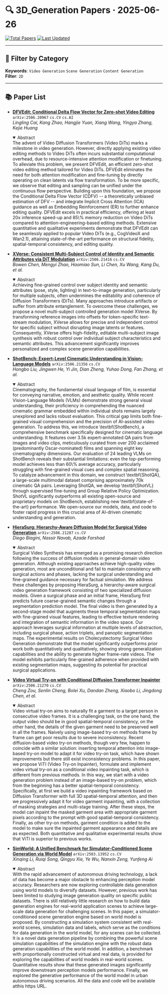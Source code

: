# 🔍 3D_Generation Papers · 2025-06-26

[![Total Papers](https://img.shields.io/badge/Papers-6-2688EB)]()
[![Last Updated](https://img.shields.io/badge/dynamic/json?url=https://api.github.com/repos/tavish9/awesome-daily-AI-arxiv/commits/main&query=%24.commit.author.date&label=updated&color=orange)]()

---

## 📌 Filter by Category
**Keywords**: `Video Generation` `Scene Generation` `Content Generation`  
**Filter**: `2D`

---

## 📚 Paper List

- **[DFVEdit: Conditional Delta Flow Vector for Zero-shot Video Editing](https://arxiv.org/abs/2506.20967)**  `arXiv:2506.20967`  `cs.CV` `cs.AI`  
  _Lingling Cai, Kang Zhao, Hangjie Yuan, Xiang Wang, Yingya Zhang, Kejie Huang_
  <details open><summary>Abstract</summary>
  The advent of Video Diffusion Transformers (Video DiTs) marks a milestone in video generation. However, directly applying existing video editing methods to Video DiTs often incurs substantial computational overhead, due to resource-intensive attention modification or finetuning. To alleviate this problem, we present DFVEdit, an efficient zero-shot video editing method tailored for Video DiTs. DFVEdit eliminates the need for both attention modification and fine-tuning by directly operating on clean latents via flow transformation. To be more specific, we observe that editing and sampling can be unified under the continuous flow perspective. Building upon this foundation, we propose the Conditional Delta Flow Vector (CDFV) -- a theoretically unbiased estimation of DFV -- and integrate Implicit Cross Attention (ICA) guidance as well as Embedding Reinforcement (ER) to further enhance editing quality. DFVEdit excels in practical efficiency, offering at least 20x inference speed-up and 85\% memory reduction on Video DiTs compared to attention-engineering-based editing methods. Extensive quantitative and qualitative experiments demonstrate that DFVEdit can be seamlessly applied to popular Video DiTs (e.g., CogVideoX and Wan2.1), attaining state-of-the-art performance on structural fidelity, spatial-temporal consistency, and editing quality.
  </details>

- **[XVerse: Consistent Multi-Subject Control of Identity and Semantic Attributes via DiT Modulation](https://arxiv.org/abs/2506.21416)**  `arXiv:2506.21416`  `cs.CV`  
  _Bowen Chen, Mengyi Zhao, Haomiao Sun, Li Chen, Xu Wang, Kang Du, et al._
  <details open><summary>Abstract</summary>
  Achieving fine-grained control over subject identity and semantic attributes (pose, style, lighting) in text-to-image generation, particularly for multiple subjects, often undermines the editability and coherence of Diffusion Transformers (DiTs). Many approaches introduce artifacts or suffer from attribute entanglement. To overcome these challenges, we propose a novel multi-subject controlled generation model XVerse. By transforming reference images into offsets for token-specific text-stream modulation, XVerse allows for precise and independent control for specific subject without disrupting image latents or features. Consequently, XVerse offers high-fidelity, editable multi-subject image synthesis with robust control over individual subject characteristics and semantic attributes. This advancement significantly improves personalized and complex scene generation capabilities.
  </details>

- **[ShotBench: Expert-Level Cinematic Understanding in Vision-Language Models](https://arxiv.org/abs/2506.21356)**  `arXiv:2506.21356`  `cs.CV`  
  _Hongbo Liu, Jingwen He, Yi Jin, Dian Zheng, Yuhao Dong, Fan Zhang, et al._
  <details open><summary>Abstract</summary>
  Cinematography, the fundamental visual language of film, is essential for conveying narrative, emotion, and aesthetic quality. While recent Vision-Language Models (VLMs) demonstrate strong general visual understanding, their proficiency in comprehending the nuanced cinematic grammar embedded within individual shots remains largely unexplored and lacks robust evaluation. This critical gap limits both fine-grained visual comprehension and the precision of AI-assisted video generation. To address this, we introduce \textbf{ShotBench}, a comprehensive benchmark specifically designed for cinematic language understanding. It features over 3.5k expert-annotated QA pairs from images and video clips, meticulously curated from over 200 acclaimed (predominantly Oscar-nominated) films and spanning eight key cinematography dimensions. Our evaluation of 24 leading VLMs on ShotBench reveals their substantial limitations: even the top-performing model achieves less than 60\% average accuracy, particularly struggling with fine-grained visual cues and complex spatial reasoning. To catalyze advancement in this domain, we construct \textbf{ShotQA}, a large-scale multimodal dataset comprising approximately 70k cinematic QA pairs. Leveraging ShotQA, we develop \textbf{ShotVL} through supervised fine-tuning and Group Relative Policy Optimization. ShotVL significantly outperforms all existing open-source and proprietary models on ShotBench, establishing new \textbf{state-of-the-art} performance. We open-source our models, data, and code to foster rapid progress in this crucial area of AI-driven cinematic understanding and generation.
  </details>

- **[HieraSurg: Hierarchy-Aware Diffusion Model for Surgical Video Generation](https://arxiv.org/abs/2506.21287)**  `arXiv:2506.21287`  `cs.CV`  
  _Diego Biagini, Nassir Navab, Azade Farshad_
  <details open><summary>Abstract</summary>
  Surgical Video Synthesis has emerged as a promising research direction following the success of diffusion models in general-domain video generation. Although existing approaches achieve high-quality video generation, most are unconditional and fail to maintain consistency with surgical actions and phases, lacking the surgical understanding and fine-grained guidance necessary for factual simulation. We address these challenges by proposing HieraSurg, a hierarchy-aware surgical video generation framework consisting of two specialized diffusion models. Given a surgical phase and an initial frame, HieraSurg first predicts future coarse-grained semantic changes through a segmentation prediction model. The final video is then generated by a second-stage model that augments these temporal segmentation maps with fine-grained visual features, leading to effective texture rendering and integration of semantic information in the video space. Our approach leverages surgical information at multiple levels of abstraction, including surgical phase, action triplets, and panoptic segmentation maps. The experimental results on Cholecystectomy Surgical Video Generation demonstrate that the model significantly outperforms prior work both quantitatively and qualitatively, showing strong generalization capabilities and the ability to generate higher frame-rate videos. The model exhibits particularly fine-grained adherence when provided with existing segmentation maps, suggesting its potential for practical surgical applications.
  </details>

- **[Video Virtual Try-on with Conditional Diffusion Transformer Inpainter](https://arxiv.org/abs/2506.21270)**  `arXiv:2506.21270`  `cs.CV`  
  _Cheng Zou, Senlin Cheng, Bolei Xu, Dandan Zheng, Xiaobo Li, Jingdong Chen, et al._
  <details open><summary>Abstract</summary>
  Video virtual try-on aims to naturally fit a garment to a target person in consecutive video frames. It is a challenging task, on the one hand, the output video should be in good spatial-temporal consistency, on the other hand, the details of the given garment need to be preserved well in all the frames. Naively using image-based try-on methods frame by frame can get poor results due to severe inconsistency. Recent diffusion-based video try-on methods, though very few, happen to coincide with a similar solution: inserting temporal attention into image-based try-on model to adapt it for video try-on task, which have shown improvements but there still exist inconsistency problems. In this paper, we propose ViTI (Video Try-on Inpainter), formulate and implement video virtual try-on as a conditional video inpainting task, which is different from previous methods. In this way, we start with a video generation problem instead of an image-based try-on problem, which from the beginning has a better spatial-temporal consistency. Specifically, at first we build a video inpainting framework based on Diffusion Transformer with full 3D spatial-temporal attention, and then we progressively adapt it for video garment inpainting, with a collection of masking strategies and multi-stage training. After these steps, the model can inpaint the masked garment area with appropriate garment pixels according to the prompt with good spatial-temporal consistency. Finally, as other try-on methods, garment condition is added to the model to make sure the inpainted garment appearance and details are as expected. Both quantitative and qualitative experimental results show that ViTI is superior to previous works.
  </details>

- **[SimWorld: A Unified Benchmark for Simulator-Conditioned Scene Generation via World Model](https://arxiv.org/abs/2503.13952)**  `arXiv:2503.13952`  `cs.CV`  
  _Xinqing Li, Ruiqi Song, Qingyu Xie, Ye Wu, Nanxin Zeng, Yunfeng Ai_
  <details open><summary>Abstract</summary>
  With the rapid advancement of autonomous driving technology, a lack of data has become a major obstacle to enhancing perception model accuracy. Researchers are now exploring controllable data generation using world models to diversify datasets. However, previous work has been limited to studying image generation quality on specific public datasets. There is still relatively little research on how to build data generation engines for real-world application scenes to achieve large-scale data generation for challenging scenes. In this paper, a simulator-conditioned scene generation engine based on world model is proposed. By constructing a simulation system consistent with real-world scenes, simulation data and labels, which serve as the conditions for data generation in the world model, for any scenes can be collected. It is a novel data generation pipeline by combining the powerful scene simulation capabilities of the simulation engine with the robust data generation capabilities of the world model. In addition, a benchmark with proportionally constructed virtual and real data, is provided for exploring the capabilities of world models in real-world scenes. Quantitative results show that these generated images significantly improve downstream perception models performance. Finally, we explored the generative performance of the world model in urban autonomous driving scenarios. All the data and code will be available atthis https URL.
  </details>
